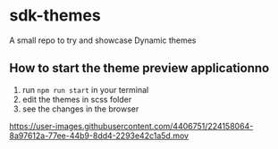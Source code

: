 # sdk-themes

A small repo to try and showcase Dynamic themes

## How to start the theme preview applicationno

1. run `npm run start` in your terminal
2. edit the themes in scss folder
3. see the changes in the browser


https://user-images.githubusercontent.com/4406751/224158064-8a97612a-77ee-44b9-8dd4-2293e42c1a5d.mov


